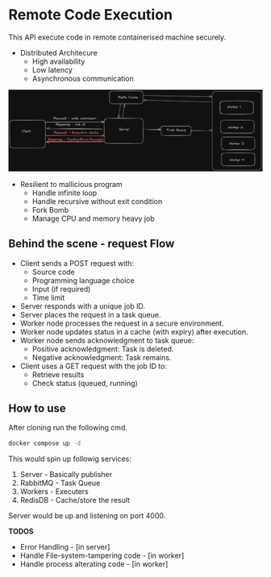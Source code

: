 # Remote Code Execution

This API execute code in remote containerised machine securely.

- Distributed Architecure
  - High availability
  - Low latency
  - Asynchronous communication

![RCE-arch](./rce-arch.png)

- Resilient to mallicious program
  - Handle infinite loop
  - Handle recursive without exit condition
  - Fork Bomb
  - Manage CPU and memory heavy job

## Behind the scene - request Flow

- Client sends a POST request with:
  - Source code
  - Programming language choice
  - Input (if required)
  - Time limit
- Server responds with a unique job ID.
- Server places the request in a task queue.
- Worker node processes the request in a secure environment.
- Worker node updates status in a cache (with expiry) after execution.
- Worker node sends acknowledgment to task queue:
  - Positive acknowledgment: Task is deleted.
  - Negative acknowledgment: Task remains.
- Client uses a GET request with the job ID to:
  - Retrieve results
  - Check status (queued, running)

## How to use

After cloning run the following cmd.

```sh
docker compose up -d
```

This would spin up followig services:

1. Server - Basically publisher
2. RabbitMQ - Task Queue
3. Workers - Executers
4. RedisDB - Cache/store the result

Server would be up and listening on port 4000.

**TODOS**

- Error Handling - [in server]
- Handle File-system-tampering code - [in worker]
- Handle process alterating code - [in worker]
